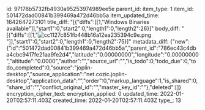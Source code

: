 id: 97178b5732fb4930a95253974989ee5e
parent_id: 
item_type: 1
item_id: 501472dad00841b399469a472d46bb5a
item_updated_time: 1642647273101
title_diff: "[{\"diffs\":[[1,\"Windows Binaries available\"]],\"start1\":0,\"start2\":0,\"length1\":0,\"length2\":26}]"
body_diff: "[{\"diffs\":[[1,\"![cc1127c851fb448b16a12ea235394c9e.png](:/c84cee59605e4cb092bfee26c1b3f315)\"]],\"start1\":0,\"start2\":0,\"length1\":0,\"length2\":75}]"
metadata_diff: {"new":{"id":"501472dad00841b399469a472d46bb5a","parent_id":"786ec43c4dba4cbc9417fe21aa9fe2d4","latitude":"0.00000000","longitude":"0.00000000","altitude":"0.0000","author":"","source_url":"","is_todo":0,"todo_due":0,"todo_completed":0,"source":"joplin-desktop","source_application":"net.cozic.joplin-desktop","application_data":"","order":0,"markup_language":1,"is_shared":0,"share_id":"","conflict_original_id":"","master_key_id":""},"deleted":[]}
encryption_cipher_text: 
encryption_applied: 0
updated_time: 2022-01-20T02:57:11.403Z
created_time: 2022-01-20T02:57:11.403Z
type_: 13